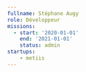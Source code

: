 ```yaml
---
fullname: Stéphane Augy
role: Développeur
missions:
  - start: '2020-01-01'
    end: '2021-01-01'
    status: admin
startups:
    - metiis
---
```

